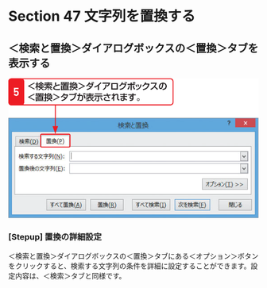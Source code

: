 # Section 47 文字列を置換する

## ＜検索と置換＞ダイアログボックスの＜置換＞タブを表示する

![](003.png)

### [Stepup] 置換の詳細設定

＜検索と置換＞ダイアログボックスの＜置換＞タブにある＜オプション＞ボタンをクリックすると、検索する文字列の条件を詳細に設定することができます。設定内容は、＜検索＞タブと同様です。
